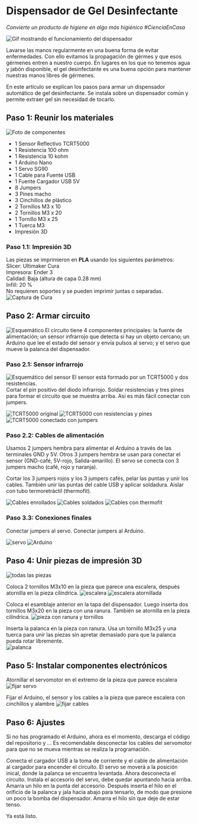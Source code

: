 # Dispensador de Gel Desinfectante
*Convierte un producto de higiene en algo más higiénico*
*#CienciaEnCasa*

![Gif mostrando el funcionamiento del dispensador](/img/dispensador_prueba_01.gif)

Lavarse las manos regularmente en una buena forma de evitar enfermedades. 
Con ello evitamos la propagación de gérmes y que esos gérmenes entren a nuestro cuerpo. 
En lugares en los que no tenemos agua y jabón disponible, el gel desinfectante es una 
buena opción para mantener nuestras manos libres de gérmenes.

En este artículo se explican los pasos para armar un dispensador automático de gel 
desinfectante. Se instala sobre un dispensador común y permite extraer gel sin 
necesidad de tocarlo.

## Paso 1: Reunir los materiales
![Foto de componentes](/img/componentes_01.jpg)
+ 1 Sensor Reflectivo TCRT5000
+ 1	Resistencia 100 ohm
+ 1	Resistencia 10 kohm
+ 1	Arduino Nano
+ 1	Servo SG90
+ 1	Cable para Fuente USB
+ 1	Fuente Cargador USB 5V
+ 8	Jumpers
+ 3	Pines macho
+ 3	Cinchillos de plástico
+ 2	Tornillos M3 x 10
+ 2 Tornillos M3 x 20
+ 1 Tornillo M3 x 25
+ 1 Tuerca M3
+ Impresión 3D

### Paso 1.1: Impresión 3D
Las piezas se imprimieron en **PLA** usando los siguientes parámetros:  
Slicer: Ultimaker Cura  
Impresora: Ender 3  
Calidad: Baja (altura de capa 0.28 mm)  
Infill: 20 %  
No requieren soportes y se pueden imprimir juntas o separadas.  
![Captura de Cura](/img/cama_impresora.png)

## Paso 2: Armar circuito
![Esquemático](/img/esquematico1.png)
El circuito tiene 4 componentes principales: la fuente de alimentación; un sensor infrarrojo que detecta si hay un objeto cercano; un Arduino que lee el estado del sensor y envía pulsos al servo; y el servo que mueve la palanca del dispensador. 

### Paso 2.1: Sensor infrarrojo
![Esquemático del sensor](/img/sensor.png)
El sensor está formado por un TCRT5000 y dos resistencias.  
Cortar el pin positivo del diodo infrarrojo. Soldar resistencias y tres pines para formar el circuito que se muestra arriba. Así es más fácil conectar con jumpers.

![TCRT5000 original](/img/sen_01.jpg)
![TCRT5000 con resistencias y pines](/img/sen_02.jpg)
![TCRT5000 conectado con jumpers](/img/sen_03.jpg)

### Paso 2.2: Cables de alimentación
Usamos 2 jumpers hembra para alimentar el Arduino a través de las terminales GND y 5V.
Otros 3 jumpers hembra se usan para conectar el sensor (GND-café, 5V-rojo, Salida-amarillo).
El servo se conecta con 3 jumpers macho (café, rojo y naranja).

Cortar los 3 jumpers rojos y los 3 jumpers cafés, pelar las puntas y unir los cables.
También unir las puntas del cable USB y aplicar soldadura. Aislar con tubo termoretráctil (thermofit).

![Cables enrollados](/img/cables_enrollados.jpg)
![Cables soldados](/img/cables_soldados.jpg)
![Cables con thermofit](/img/cables_thermofit.jpg)

### Paso 3.3: Conexiones finales
Conectar jumpers al servo. Conectar jumpers al Arduino.

![servo](/img/servo.jpg)
![Arduino](/img/arduino.jpg)

## Paso 4: Unir piezas de impresión 3D
![todas las piezas](/img/i3d.jpg)  

Coloca 2 tornillos M3x10 en la pieza que parece una escalera, después atornilla en la pieza cilíndrica.
![escalera](/img/esc.jpg)
![escalera atornillada](/img/esc_tapa.jpg)

Coloca el esamblaje anterior en la tapa del dispensador. Luego inserta dos tornillos M3x20 en la pieza con una ranura. También se atornilla en la pieza cilíndrica.
![pieza con ranura y tornillos](/img/lateral.jpg)

Inserta la palanca en la pieza con ranura. Usa un tornillo M3x25 y una tuerca para unir las piezas sin apretar demasiado para que la palanca pueda rotar libremente.  
![palanca](/img/palanca.jpg)

## Paso 5: Instalar componentes electrónicos
Atornillar el servomotor en el extremo de la pieza que parece escalera
![fijar servo](/img/fijar_servo.jpg)

Fijar el Arduino, el sensor y los cables a la pieza que parece escalera con cinchillos y alambre
![fijar cables](/img/poner_todo.jpg)

## Paso 6: Ajustes
Si no has programado el Arduino, ahora es el momento, descarga el código del repositorio y ...
Es recomendable desconectar los cables del servomotor para que no se mueva mientras se realiza la programación.

Conecta el cargador USB a la toma de corriente y el cable de alimentación al cargador para encender el circuito.
El servo se moverá a la posición inical, donde la palanca se encuentra levantada. Ahora desconecta el circuito.
Instala el accesorio del servo, debe quedar apuntando hacia arriba. Amarra un hilo en la punta del accesorio.
Después inserta el hilo en el orificio de la palanca y jala hacia abajo para tensarlo, 
de modo que presione un poco la bomba del dispensador. Amarra el hilo sin que deje de estar tenso.

Ya está listo.
